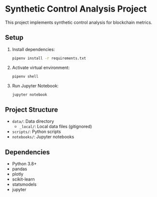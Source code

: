 # Synthetic Control Analysis Project

This project implements synthetic control analysis for blockchain metrics.

## Setup

1. Install dependencies:

   ```bash
   pipenv install -r requirements.txt
   ```

2. Activate virtual environment:

   ```bash
   pipenv shell
   ```

3. Run Jupyter Notebook:
   ```bash
   jupyter notebook
   ```

## Project Structure

- `data/`: Data directory
  - `_local/`: Local data files (gitignored)
- `scripts/`: Python scripts
- `notebooks/`: Jupyter notebooks

## Dependencies

- Python 3.8+
- pandas
- plotly
- scikit-learn
- statsmodels
- jupyter
